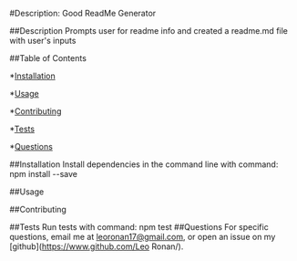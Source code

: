 #Description: Good ReadMe Generator
  

  ##Description
  Prompts user for readme info and created a readme.md file with user's inputs


  ##Table of Contents

  *[Installation](#installation)

  *[Usage](Usage)
  

  *[Contributing](#contributing)

  *[Tests](#tests)

  *[Questions](#questions)

  ##Installation
  Install dependencies in the command line with command: npm install --save

  ##Usage
  

  

  ##Contributing
  

  ##Tests
  Run tests with command: npm test
  ##Questions
  For specific questions, email me at leoronan17@gmail.com, or open an issue on my [github](https://www.github.com/Leo Ronan/). 
  